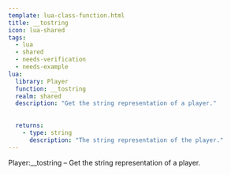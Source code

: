 ```yaml
---
template: lua-class-function.html
title: __tostring
icon: lua-shared
tags:
  - lua
  - shared
  - needs-verification
  - needs-example
lua:
  library: Player
  function: __tostring
  realm: shared
  description: "Get the string representation of a player."
  
  
  returns:
    - type: string
      description: "The string representation of the player."
---
```


<div class="lua__search__keywords">
Player:__tostring &#x2013; Get the string representation of a player.
</div>
